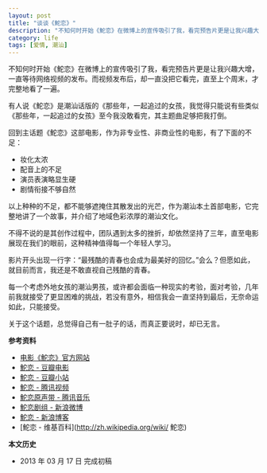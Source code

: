 ```yaml
---
layout: post
title: "谈谈《鮀恋》"
description: "不知何时开始《鮀恋》在微博上的宣传吸引了我，看完预告片更是让我兴趣大增，一直等待网络视频的发布。而视频发布后，却一直没把它看完，直至上个周末，才完整地看了一遍。"
category: life
tags: [爱情, 潮汕]
---
```


不知何时开始《鮀恋》在微博上的宣传吸引了我，看完预告片更是让我兴趣大增，一直等待网络视频的发布。而视频发布后，却一直没把它看完，直至上个周末，才完整地看了一遍。

有人说《鮀恋》是潮汕话版的《那些年，一起追过的女孩，我觉得只能说有些类似《那些年，一起追过的女孩》至今我没敢看完，其主题曲足够把我打倒。

回到主话题《鮀恋》这部电影，作为非专业性、非商业性的电影，有了下面的不足：

* 妆化太浓
* 配音上的不足
* 演员表演略显生硬
* 剧情衔接不够自然

以上种种的不足，都不能够遮掩住其散发出的光芒，作为潮汕本土首部电影，它完整地讲了一个故事，并介绍了地域色彩浓厚的潮汕文化。

不得不说的是其创作过程中，团队遇到太多的挫折，却依然坚持了三年，直至电影展现在我们的眼前，这种精神值得每一个年轻人学习。

影片开头出现一行字：“最残酷的青春也会成为最美好的回忆。”会么？但愿如此，就目前而言，我还是不敢直视自己残酷的青春。

每一个考虑外地女孩的潮汕男孩，或许都会面临一种现实的考验，面对考验，几年前我就接受了更显困难的挑战，若没有意外，相信我会一直坚持到最后，无奈命运如此，只能接受。

关于这个话题，总觉得自己有一肚子的话，而真正要说时，却已无言。

**参考资料**

* [电影《鮀恋》官方网站](http://tuolian.st001.com/)
* [鮀恋 - 豆瓣电影](http://movie.douban.com/subject/19964002/)
* [鮀恋 - 豆瓣小站](http://site.douban.com/loveswatow/)
* [鮀恋 - 腾讯视频](http://v.qq.com/cover/u/ulu3mcsuinlofi7.html)
* [鮀恋原声带 - 腾讯音乐](http://y.qq.com/#type=album&id=419070)
* [鮀恋剧组 - 新浪微博](http://weibo.com/208080754)
* [鮀恋 - 新浪博客](http://blog.sina.com.cn/u/1894973230)
* [鮀恋 - 维基百科](http://zh.wikipedia.org/wiki/ 鮀恋)

**本文历史**

* 2013 年 03 月 17 日 完成初稿
